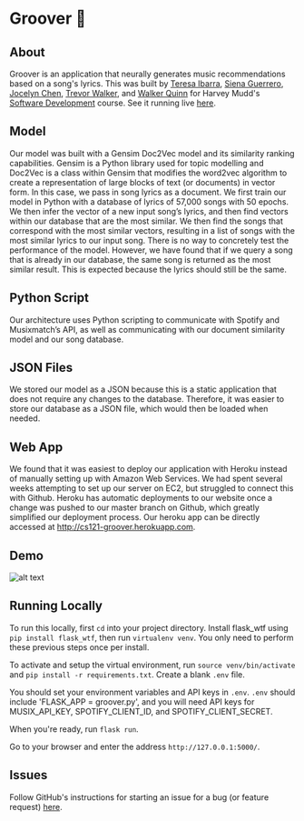 # Groover 🎵

## About
Groover is an application that neurally generates music recommendations based on a song's lyrics. This was built by [Teresa Ibarra](https://github.com/teresaibarra), [Siena Guerrero](https://github.com/sienaguerrero), [Jocelyn Chen](https://github.com/jocelynyhc), [Trevor Walker](https://github.com/trevor-walker32), and [Walker Quinn](https://github.com/wsquinn) for Harvey Mudd's [Software Development](https://www.cs.hmc.edu/program/course-descriptions/) course. See it running live [here](http://www.groovermusic.net).

## Model
Our model was built with a Gensim Doc2Vec model and its similarity ranking capabilities. Gensim is a Python library used
for topic modelling and Doc2Vec is a class within Gensim that modifies the word2vec algorithm to create a representation of
large blocks of text (or documents) in vector form. In this case, we pass in song lyrics as a document. We first train our model in Python with a database of lyrics of 57,000 songs with 50 epochs. We then infer the vector of a new input song’s lyrics, and then find vectors within our database that are the most similar. We then find the songs that correspond with the most similar vectors, resulting in a list of songs with the most similar lyrics to our input song.
There is no way to concretely test the performance of the model. However, we have found that if we query a song that is
already in our database, the same song is returned as the most similar result. This is expected because the lyrics should still be the same.

## Python Script
Our architecture uses Python scripting to communicate with Spotify and Musixmatch’s API, as well as communicating with
our document similarity model and our song database.

## JSON Files
We stored our model as a JSON because this is a static application that does not require any changes to the
database. Therefore, it was easier to store our database as a JSON file, which would then be loaded when needed.

## Web App
We found that it was easiest to deploy our application with Heroku instead of manually setting up with Amazon
Web Services. We had spent several weeks attempting to set up our server on EC2, but struggled to connect this with Github.
Heroku has automatic deployments to our website once a change was pushed to our master branch on Github, which greatly
simplified our deployment process. Our heroku app can be directly accessed at http://cs121-groover.herokuapp.com.

## Demo
![alt text](documentation/GrooverDemo.gif "Groover Demo")


## Running Locally
To run this locally, first `cd` into your project directory. Install flask_wtf using `pip install flask_wtf`, then run `virtualenv venv`. You only need to perform these previous steps once per install. 

To activate and setup the virtual environment, run `source venv/bin/activate` and `pip install -r requirements.txt`. Create a blank `.env` file.

You should set your environment variables and API keys in `.env`. `.env` should include 'FLASK_APP = groover.py', and you will need API keys for MUSIX_API_KEY, SPOTIFY_CLIENT_ID, and SPOTIFY_CLIENT_SECRET. 

When you're ready, run `flask run`.

Go to your browser and enter the address `http://127.0.0.1:5000/`.


## Issues
Follow GitHub's instructions for starting an issue for a bug (or feature request) [here](https://help.github.com/en/articles/creating-an-issue). 
